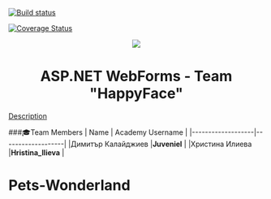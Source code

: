 [![Build status](https://ci.appveyor.com/api/projects/status/0pfgyuxfd3o6vixo?svg=true)](https://ci.appveyor.com/project/Juveniel/pets-wonderland)


[![Coverage Status](https://coveralls.io/repos/github/TeamHappyFace/Pets-Wonderland/badge.svg)](https://coveralls.io/github/TeamHappyFace/Pets-Wonderland)

<p align="center">
<a href="http://academy.telerik.com/">
<img src="https://camo.githubusercontent.com/08ecbe7b67d65cc7c6990787e2836b27b4296f2d/68747470733a2f2f7261772e6769746875622e636f6d2f666c65787472792f54656c6572696b2d41636164656d792f6d61737465722f50726f6772616d6d696e6725323077697468253230432532332f436f6465732f4f746865722f54656c6572696b2e706e67"/>
</a>


<h1 align="center">ASP.NET WebForms - Team "HappyFace"</h1>

[Description](https://github.com/TelerikAcademy/ASP.NET-Web-Forms/blob/master/Teamwork/README.md)

###:mortar_board:Team Members
| Name              | Academy Username      	|
|-------------------|-------------------|
|Димитър Калайджиев |__Juveniel__            	|
|Христина Илиева |__Hristina_Ilieva__    	 	|

# Pets-Wonderland
